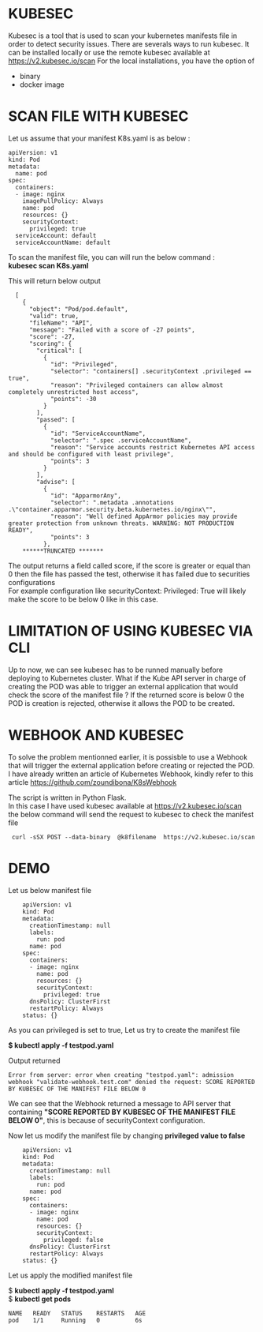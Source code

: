# KUBESEC

Kubesec is a tool that is used to scan your kubernetes manifests file in order to detect security issues.
There are severals ways to run kubesec.
It can be installed locally or use the remote kubesec available at https://v2.kubesec.io/scan
For the local installations, you have the option of 

* binary
* docker image

# SCAN FILE WITH KUBESEC

Let us assume that your manifest K8s.yaml is as below :

    apiVersion: v1
    kind: Pod
    metadata:
      name: pod
    spec:
      containers:
      - image: nginx
        imagePullPolicy: Always
        name: pod
        resources: {}
        securityContext:
          privileged: true
      serviceAccount: default
      serviceAccountName: default
      




To scan the manifest file, you can will run the below command :   <br>
        **kubesec scan K8s.yaml**  <br>

This will return below output

      [
        {
          "object": "Pod/pod.default",
          "valid": true,
          "fileName": "API",
          "message": "Failed with a score of -27 points",
          "score": -27,
          "scoring": {
            "critical": [
              {
                "id": "Privileged",
                "selector": "containers[] .securityContext .privileged == true",
                "reason": "Privileged containers can allow almost completely unrestricted host access",
                "points": -30
              }
            ],
            "passed": [
              {
                "id": "ServiceAccountName",
                "selector": ".spec .serviceAccountName",
                "reason": "Service accounts restrict Kubernetes API access and should be configured with least privilege",
                "points": 3
              }
            ],
            "advise": [
              {
                "id": "ApparmorAny",
                "selector": ".metadata .annotations .\"container.apparmor.security.beta.kubernetes.io/nginx\"",
                "reason": "Well defined AppArmor policies may provide greater protection from unknown threats. WARNING: NOT PRODUCTION READY",
                "points": 3
              },
        ******TRUNCATED *******
    

The output returns a field called score, if the score is greater or equal than 0 then the file has passed the test, otherwise it has failed due to securities configurations
<br>
For example configuration like securityContext: Privileged: True will likely make the score to be below 0 like in this case.


# LIMITATION OF USING KUBESEC VIA CLI

Up to now, we can see kubesec has to be runned manually before deploying to Kubernetes cluster. 
What if the Kube API server in charge of creating the POD was able to trigger an external application that would check the score of the manifest file ? 
If the returned score is below 0 the POD is creation is rejected, otherwise it allows the POD to be created.


# WEBHOOK AND KUBESEC
To solve the problem mentionned earlier, it is possisble to use a Webhook that will trigger the external application before creating or rejected the POD.
I have already written an article of Kubernetes Webhook, kindly refer to this article  https://github.com/zoundibona/K8sWebhook

The script is written in Python Flask. <br>
In this case I have used kubesec available at https://v2.kubesec.io/scan <br>
the below command will send the request to kubesec to check the manifest file <br>

     curl -sSX POST --data-binary  @k8filename  https://v2.kubesec.io/scan 

# DEMO

Let us below manifest file

        apiVersion: v1
        kind: Pod
        metadata:
          creationTimestamp: null
          labels:
            run: pod
          name: pod
        spec:
          containers:
          - image: nginx
            name: pod
            resources: {}
            securityContext:
              privileged: true
          dnsPolicy: ClusterFirst
          restartPolicy: Always
        status: {}

As you can privileged is set to true,
Let us try to create the manifest file <br>

**$ kubectl apply -f testpod.yaml** <br>

Output returned 

    Error from server: error when creating "testpod.yaml": admission webhook "validate-webhook.test.com" denied the request: SCORE REPORTED BY KUBESEC OF THE MANIFEST FILE BELOW 0

We can see that the Webhook returned a message to API server that containing **"SCORE REPORTED BY KUBESEC OF THE MANIFEST FILE BELOW 0"**, this is because of securityContext configuration. <br>

Now let us modify the manifest file by changing **privileged value to false**

        apiVersion: v1
        kind: Pod
        metadata:
          creationTimestamp: null
          labels:
            run: pod
          name: pod
        spec:
          containers:
          - image: nginx
            name: pod
            resources: {}
            securityContext:
              privileged: false
          dnsPolicy: ClusterFirst
          restartPolicy: Always
        status: {}


Let us apply the modified manifest file

$ **kubectl apply -f testpod.yaml**  <br>
$ **kubectl get pods**  <br>

    NAME   READY   STATUS    RESTARTS   AGE
    pod    1/1     Running   0          6s




